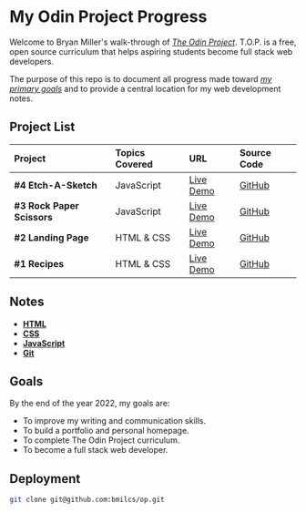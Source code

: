 # My Odin Project Progress

Welcome to Bryan Miller's walk-through of [_The Odin Project_](https://www.theodinproject.com). T.O.P. is a free, open source curriculum that helps aspiring students become full stack web developers.

The purpose of this repo is to document all progress made toward [_my primary goals_](#goals) and to provide a central location for my web development notes.

## Project List

| Project                    | Topics Covered | URL                                                             | Source Code                                                  |
| :------------------------- | :------------- | :-------------------------------------------------------------- | :----------------------------------------------------------- |
| **#4 Etch-A-Sketch**       | JavaScript     | [Live Demo](https://bmilcs.github.io/odin-etch-a-sketch/)       | [GitHub](https://github.com/bmilcs/odin-etch-a-sketch)       |
| **#3 Rock Paper Scissors** | JavaScript     | [Live Demo](https://bmilcs.github.io/odin-rock-paper-scissors/) | [GitHub](https://github.com/bmilcs/odin-rock-paper-scissors) |
| **#2 Landing Page**        | HTML & CSS     | [Live Demo](https://bmilcs.github.io/odin-landing-page/)        | [GitHub](https://github.com/bmilcs/odin-landing-page)        |
| **#1 Recipes**             | HTML & CSS     | [Live Demo](https://bmilcs.github.io/odin-recipes/)             | [GitHub](https://github.com/bmilcs/odin-recipes)             |

## Notes

- [**HTML**](html.md)
- [**CSS**](css.md)
- [**JavaScript**](javascript.md)
- [**Git**](git.md)

## Goals

By the end of the year 2022, my goals are:

- To improve my writing and communication skills.
- To build a portfolio and personal homepage.
- To complete The Odin Project curriculum.
- To become a full stack web developer.

## Deployment

```sh
git clone git@github.com:bmilcs/op.git
```
